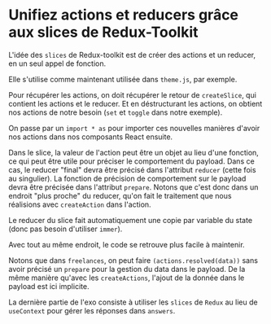 # Unifiez actions et reducers grâce aux slices de Redux-Toolkit

L'idée des `slices` de Redux-toolkit est de créer des actions et un reducer, en un seul appel de fonction.

Elle s'utilise comme maintenant utilisée dans `theme.js`, par exemple.

Pour récupérer les actions, on doit récupérer le retour de `createSlice`, qui contient les actions et le reducer.
Et en déstructurant les actions, on obtient nos actions de notre besoin (`set` et `toggle` dans notre exemple).

On passe par un `import * as` pour importer ces nouvelles manières d'avoir nos actions dans nos composants React ensuite.

Dans le slice, la valeur de l'action peut être un objet au lieu d'une fonction, ce qui peut être utile pour préciser le comportement du payload. Dans ce cas, le reducer "final" devra être précisé dans l'attribut `reducer` (cette fois au singulier). La fonction de précision de comportement sur le payload devra être précisée dans l'attribut `prepare`.
Notons que c'est donc dans un endroit "plus proche" du reducer, qu'on fait le traitement que nous réalisions avec `createAction` dans l'action.

Le reducer du slice fait automatiquement une copie par variable du state (donc pas besoin d'utiliser `immer`).

Avec tout au même endroit, le code se retrouve plus facile à maintenir.

Notons que dans `freelances`, on peut faire `(actions.resolved(data))` sans avoir précisé un `prepare` pour la gestion du data dans le payload. De la même manière qu'avec les `createActions`, l'ajout de la donnée dans le payload est ici implicite.

La dernière partie de l'exo consiste à utiliser les `slices` de `Redux` au lieu de `useContext` pour gérer les réponses dans `answers`.